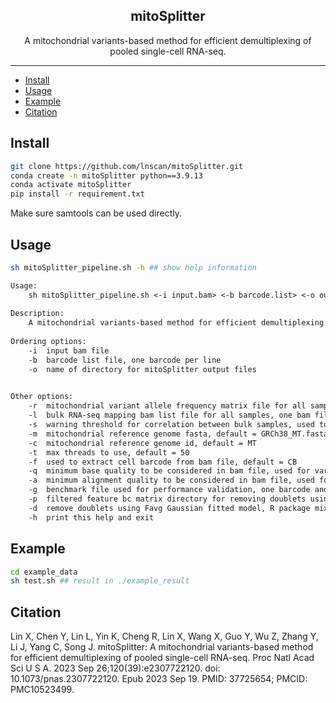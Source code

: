 <h2 align="center">mitoSplitter</h2>

<p align="center">A mitochondrial variants-based method for efficient demultiplexing of pooled single-cell RNA-seq.</p>

---

  - [Install](#Install)
  - [Usage](#Usage)
  - [Example](#Example)
  - [Citation](#Citation)


## Install
```bash
git clone https://github.com/lnscan/mitoSplitter.git
conda create -n mitoSplitter python==3.9.13
conda activate mitoSplitter
pip install -r requirement.txt
```
Make sure samtools can be used directly.

## Usage
```bash
sh mitoSplitter_pipeline.sh -h ## show help information
```
```txt
Usage:
	sh mitoSplitter_pipeline.sh <-i input.bam> <-b barcode.list> <-o out_dir> [-r bulk_matrix] [-l bulk_bam_list] [-s cor_value] [-m mito.fasta] [-t threads] [-f barcode_tag] [-q base_quality] [-a alignment_quality] [-g gold_file] [-p matrix_dir] [-d] [-h]
 
Description:
	A mitochondrial variants-based method for efficient demultiplexing of pooled single-cell RNA-seq.
 
Ordering options:
	-i	input bam file
	-b	barcode list file, one barcode per line
	-o	name of directory for mitoSplitter output files
 

Other options:
	-r	mitochondrial variant allele frequency matrix file for all samples, must be set unless -l is set
	-l	bulk RNA-seq mapping bam list file for all samples, one bam file per line, must be set unless -r is set
	-s	warning threshold for correlation between bulk samples, used to signal samples with similar genetic backgrounds, default = 0.65
	-m	mitochondrial reference genome fasta, default = GRCh38_MT.fasta
	-c	mitochondrial reference genome id, default = MT
	-t	max threads to use, default = 50
	-f	used to extract cell barcode from bam file, default = CB
	-q	minimum base quality to be considered in bam file, used for variant calling, default = 20
	-a	minimum alignment quality to be considered in bam file, used for variant calling, default = 20
	-g	benchmark file used for performance validation, one barcode and the corresponding cluster per line
	-p	filtered feature bc matrix directory for removing doublets using scrublet, python package scrublet needs to be installed, default = FALSE
	-d	remove doublets using Favg Gaussian fitted model, R package mixtools needs to be installed, default = FALSE
	-h	print this help and exit
```

## Example
```bash
cd example_data
sh test.sh ## result in ./example_result
```

## Citation
Lin X, Chen Y, Lin L, Yin K, Cheng R, Lin X, Wang X, Guo Y, Wu Z, Zhang Y, Li J, Yang C, Song J. mitoSplitter: A mitochondrial variants-based method for efficient demultiplexing of pooled single-cell RNA-seq. Proc Natl Acad Sci U S A. 2023 Sep 26;120(39):e2307722120. doi: 10.1073/pnas.2307722120. Epub 2023 Sep 19. PMID: 37725654; PMCID: PMC10523499.


